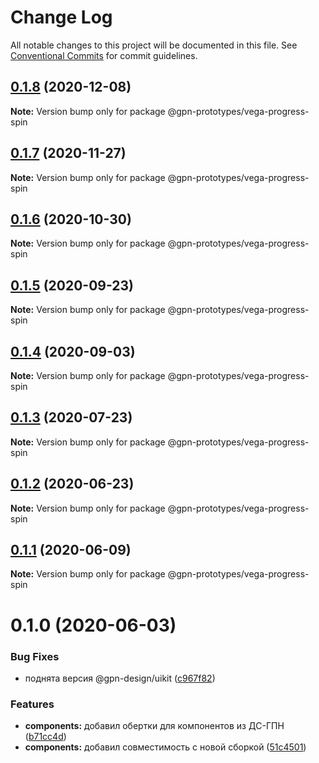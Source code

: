 # Change Log

All notable changes to this project will be documented in this file.
See [Conventional Commits](https://conventionalcommits.org) for commit guidelines.

## [0.1.8](https://github.com/gpn-prototypes/vega-ui/compare/@gpn-prototypes/vega-progress-spin@0.1.7...@gpn-prototypes/vega-progress-spin@0.1.8) (2020-12-08)

**Note:** Version bump only for package @gpn-prototypes/vega-progress-spin





## [0.1.7](https://github.com/gpn-prototypes/vega-ui/compare/@gpn-prototypes/vega-progress-spin@0.1.6...@gpn-prototypes/vega-progress-spin@0.1.7) (2020-11-27)

**Note:** Version bump only for package @gpn-prototypes/vega-progress-spin





## [0.1.6](https://github.com/gpn-prototypes/vega-ui/compare/@gpn-prototypes/vega-progress-spin@0.1.5...@gpn-prototypes/vega-progress-spin@0.1.6) (2020-10-30)

**Note:** Version bump only for package @gpn-prototypes/vega-progress-spin





## [0.1.5](https://github.com/gpn-prototypes/vega-ui/compare/@gpn-prototypes/vega-progress-spin@0.1.4...@gpn-prototypes/vega-progress-spin@0.1.5) (2020-09-23)

**Note:** Version bump only for package @gpn-prototypes/vega-progress-spin





## [0.1.4](https://github.com/gpn-prototypes/vega-ui/compare/@gpn-prototypes/vega-progress-spin@0.1.3...@gpn-prototypes/vega-progress-spin@0.1.4) (2020-09-03)

**Note:** Version bump only for package @gpn-prototypes/vega-progress-spin





## [0.1.3](https://github.com/gpn-prototypes/vega-ui/compare/@gpn-prototypes/vega-progress-spin@0.1.2...@gpn-prototypes/vega-progress-spin@0.1.3) (2020-07-23)

**Note:** Version bump only for package @gpn-prototypes/vega-progress-spin





## [0.1.2](https://github.com/gpn-prototypes/vega-ui/compare/@gpn-prototypes/vega-progress-spin@0.1.1...@gpn-prototypes/vega-progress-spin@0.1.2) (2020-06-23)

**Note:** Version bump only for package @gpn-prototypes/vega-progress-spin





## [0.1.1](https://github.com/gpn-prototypes/vega-ui/compare/@gpn-prototypes/vega-progress-spin@0.1.0...@gpn-prototypes/vega-progress-spin@0.1.1) (2020-06-09)

**Note:** Version bump only for package @gpn-prototypes/vega-progress-spin





# 0.1.0 (2020-06-03)

### Bug Fixes

- поднята версия @gpn-design/uikit ([c967f82](https://github.com/gpn-prototypes/vega-ui/commit/c967f82311880766aa19dfa0e67717eb0ca0068f))

### Features

- **components:** добавил обертки для компонентов из ДС-ГПН ([b71cc4d](https://github.com/gpn-prototypes/vega-ui/commit/b71cc4da5e178fff946c8786cf15c44ec9f761ed))
- **components:** добавил совместимость с новой сборкой ([51c4501](https://github.com/gpn-prototypes/vega-ui/commit/51c450197935794d6d539116a40e450f2b54a261))
